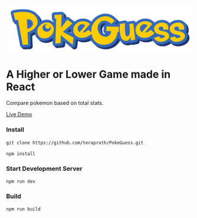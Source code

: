 ![logo.png](public/logo.png)

# A Higher or Lower Game made in React

Compare pokemon based on total stats.

[Live Demo](https://pokeguess.teraprath.dev)

### Install
```
git clone https://github.com/teraprath/PokeGuess.git
```
```
npm install
```
### Start Development Server
```
npm run dev
```
### Build
```
npm run build
```

